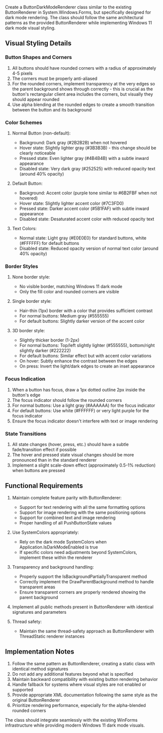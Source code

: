 ﻿Create a ButtonDarkModeRenderer class similar to the existing ButtonRenderer in System.Windows.Forms, but specifically designed for dark mode rendering. The class should follow the same architectural patterns as the provided ButtonRenderer while implementing Windows 11 dark mode visual styling.

## Visual Styling Details

### Button Shapes and Corners
1. All buttons should have rounded corners with a radius of approximately 4-5 pixels
2. The corners must be properly anti-aliased
3. For the rounded corners, implement transparency at the very edges so the parent background shows through correctly - this is crucial as the button's rectangular client area includes the corners, but visually they should appear rounded
4. Use alpha blending at the rounded edges to create a smooth transition between the button and its background

### Color Schemes
1. Normal Button (non-default):
   - Background: Dark gray (#2B2B2B) when not hovered
   - Hover state: Slightly lighter gray (#3B3B3B) - this change should be clearly noticeable
   - Pressed state: Even lighter gray (#4B4B4B) with a subtle inward appearance
   - Disabled state: Very dark gray (#252525) with reduced opacity text (around 40% opacity)

2. Default Button:
   - Background: Accent color (purple tone similar to #6B2FBF when not hovered)
   - Hover state: Slightly lighter accent color (#7C3FD0)
   - Pressed state: Darker accent color (#5B1FAF) with subtle inward appearance
   - Disabled state: Desaturated accent color with reduced opacity text

3. Text Colors:
   - Normal state: Light gray (#E0E0E0) for standard buttons, white (#FFFFFF) for default buttons
   - Disabled state: Reduced opacity version of normal text color (around 40% opacity)

### Border Styles
1. None border style:
   - No visible border, matching Windows 11 dark mode
   - Only the fill color and rounded corners are visible

2. Single border style:
   - Hair-thin (1px) border with a color that provides sufficient contrast
   - For normal buttons: Medium gray (#555555)
   - For default buttons: Slightly darker version of the accent color

3. 3D border style:
   - Slightly thicker border (1-2px)
   - For normal buttons: Top/left slightly lighter (#555555), bottom/right slightly darker (#222222)
   - For default buttons: Similar effect but with accent color variations
   - On hover: Subtly enhance the contrast between the edges
   - On press: Invert the light/dark edges to create an inset appearance

### Focus Indication
1. When a button has focus, draw a 1px dotted outline 2px inside the button's edge
2. The focus indicator should follow the rounded corners
3. For normal buttons: Use a light gray (#AAAAAA) for the focus indicator
4. For default buttons: Use white (#FFFFFF) or very light purple for the focus indicator
5. Ensure the focus indicator doesn't interfere with text or image rendering

### State Transitions
1. All state changes (hover, press, etc.) should have a subtle fade/transition effect if possible
2. The hover and pressed state visual changes should be more pronounced than in the standard renderer
3. Implement a slight scale-down effect (approximately 0.5-1% reduction) when buttons are pressed

## Functional Requirements

1. Maintain complete feature parity with ButtonRenderer:
   - Support for text rendering with all the same formatting options
   - Support for image rendering with the same positioning options
   - Support for combined text and image rendering
   - Proper handling of all PushButtonState values

2. Use SystemColors appropriately:
   - Rely on the dark mode SystemColors when Application.IsDarkModeEnabled is true
   - If specific colors need adjustments beyond SystemColors, implement these within the renderer

3. Transparency and background handling:
   - Properly support the IsBackgroundPartiallyTransparent method
   - Correctly implement the DrawParentBackground method to handle transparent areas
   - Ensure transparent corners are properly rendered showing the parent background

4. Implement all public methods present in ButtonRenderer with identical signatures and parameters

5. Thread safety:
   - Maintain the same thread-safety approach as ButtonRenderer with ThreadStatic renderer instances

## Implementation Notes

1. Follow the same pattern as ButtonRenderer, creating a static class with identical method signatures
2. Do not add any additional features beyond what is specified
3. Maintain backward compatibility with existing button rendering behavior
4. Handle fallback for systems where visual styles are not enabled or supported
5. Provide appropriate XML documentation following the same style as the original ButtonRenderer
6. Prioritize rendering performance, especially for the alpha-blended rounded corners

The class should integrate seamlessly with the existing WinForms infrastructure while providing modern Windows 11 dark mode visuals.
